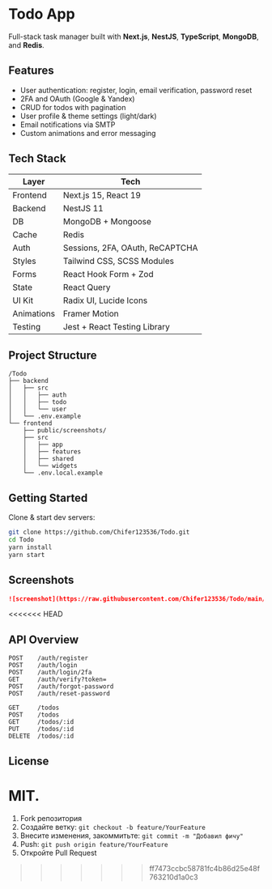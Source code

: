 # Todo App

Full-stack task manager built with **Next.js**, **NestJS**, **TypeScript**, **MongoDB**, and **Redis**.

## Features

- User authentication: register, login, email verification, password reset
- 2FA and OAuth (Google & Yandex)
- CRUD for todos with pagination
- User profile & theme settings (light/dark)
- Email notifications via SMTP
- Custom animations and error messaging

## Tech Stack

| Layer      | Tech                            |
| ---------- | ------------------------------- |
| Frontend   | Next.js 15, React 19            |
| Backend    | NestJS 11                       |
| DB         | MongoDB + Mongoose              |
| Cache      | Redis                           |
| Auth       | Sessions, 2FA, OAuth, ReCAPTCHA |
| Styles     | Tailwind CSS, SCSS Modules      |
| Forms      | React Hook Form + Zod           |
| State      | React Query                     |
| UI Kit     | Radix UI, Lucide Icons          |
| Animations | Framer Motion                   |
| Testing    | Jest + React Testing Library    |

## Project Structure

```
/Todo
├── backend
│   ├── src
│   │   ├── auth
│   │   ├── todo
│   │   └── user
│   └── .env.example
└── frontend
    ├── public/screenshots/
    ├── src
    │   ├── app
    │   ├── features
    │   ├── shared
    │   └── widgets
    └── .env.local.example
```

## Getting Started

Clone & start dev servers:

```bash
git clone https://github.com/Chifer123536/Todo.git
cd Todo
yarn install
yarn start
```

## Screenshots

```md
![screenshot](https://raw.githubusercontent.com/Chifer123536/Todo/main/frontend/public/screenshot.png)
```

<<<<<<< HEAD
## API Overview

```
POST    /auth/register
POST    /auth/login
POST    /auth/login/2fa
GET     /auth/verify?token=
POST    /auth/forgot-password
POST    /auth/reset-password

GET     /todos
POST    /todos
GET     /todos/:id
PUT     /todos/:id
DELETE  /todos/:id
```

## License

**MIT**.
=======
1. Fork репозитория
2. Создайте ветку: `git checkout -b feature/YourFeature`
3. Внесите изменения, закоммитьте: `git commit -m "Добавил фичу"`
4. Push: `git push origin feature/YourFeature`
5. Откройте Pull Request
>>>>>>> ff7473ccbc58781fc4b86d25e48f763210d1a0c3
